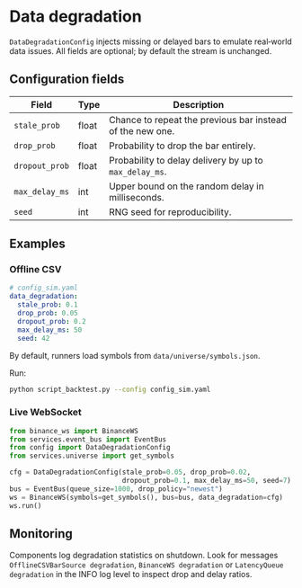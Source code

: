 # Data degradation

`DataDegradationConfig` injects missing or delayed bars to emulate
real‑world data issues. All fields are optional; by default the stream is
unchanged.

## Configuration fields

| Field | Type | Description |
|------|------|-------------|
| `stale_prob` | float | Chance to repeat the previous bar instead of the new one. |
| `drop_prob` | float | Probability to drop the bar entirely. |
| `dropout_prob` | float | Probability to delay delivery by up to `max_delay_ms`. |
| `max_delay_ms` | int | Upper bound on the random delay in milliseconds. |
| `seed` | int | RNG seed for reproducibility. |

## Examples

### Offline CSV

```yaml
# config_sim.yaml
data_degradation:
  stale_prob: 0.1
  drop_prob: 0.05
  dropout_prob: 0.2
  max_delay_ms: 50
  seed: 42
```

By default, runners load symbols from ``data/universe/symbols.json``.

Run:

```bash
python script_backtest.py --config config_sim.yaml
```

### Live WebSocket

```python
from binance_ws import BinanceWS
from services.event_bus import EventBus
from config import DataDegradationConfig
from services.universe import get_symbols

cfg = DataDegradationConfig(stale_prob=0.05, drop_prob=0.02,
                            dropout_prob=0.1, max_delay_ms=50, seed=7)
bus = EventBus(queue_size=1000, drop_policy="newest")
ws = BinanceWS(symbols=get_symbols(), bus=bus, data_degradation=cfg)
ws.run()
```

## Monitoring

Components log degradation statistics on shutdown. Look for messages
`OfflineCSVBarSource degradation`, `BinanceWS degradation` or
`LatencyQueue degradation` in the INFO log level to inspect drop and
delay ratios.

